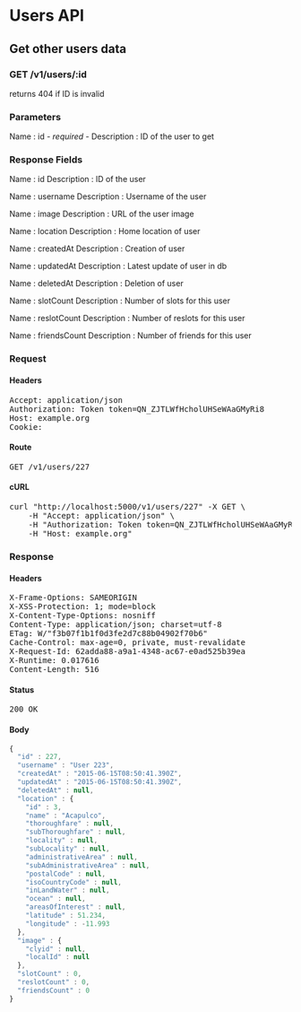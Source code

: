 # Users API

## Get other users data

### GET /v1/users/:id

returns 404 if ID is invalid



### Parameters

Name : id *- required -*
Description : ID of the user to get


### Response Fields

Name : id
Description : ID of the user

Name : username
Description : Username of the user

Name : image
Description : URL of the user image

Name : location
Description : Home location of user

Name : createdAt
Description : Creation of user

Name : updatedAt
Description : Latest update of user in db

Name : deletedAt
Description : Deletion of user

Name : slotCount
Description : Number of slots for this user

Name : reslotCount
Description : Number of reslots for this user

Name : friendsCount
Description : Number of friends for this user

### Request

#### Headers

<pre>Accept: application/json
Authorization: Token token=QN_ZJTLWfHcholUHSeWAaGMyRi8
Host: example.org
Cookie: </pre>

#### Route

<pre>GET /v1/users/227</pre>

#### cURL

<pre class="request">curl &quot;http://localhost:5000/v1/users/227&quot; -X GET \
	-H &quot;Accept: application/json&quot; \
	-H &quot;Authorization: Token token=QN_ZJTLWfHcholUHSeWAaGMyRi8&quot; \
	-H &quot;Host: example.org&quot;</pre>

### Response

#### Headers

<pre>X-Frame-Options: SAMEORIGIN
X-XSS-Protection: 1; mode=block
X-Content-Type-Options: nosniff
Content-Type: application/json; charset=utf-8
ETag: W/&quot;f3b07f1b1f0d3fe2d7c88b04902f70b6&quot;
Cache-Control: max-age=0, private, must-revalidate
X-Request-Id: 62adda88-a9a1-4348-ac67-e0ad525b39ea
X-Runtime: 0.017616
Content-Length: 516</pre>

#### Status

<pre>200 OK</pre>

#### Body

```javascript
{
  "id" : 227,
  "username" : "User 223",
  "createdAt" : "2015-06-15T08:50:41.390Z",
  "updatedAt" : "2015-06-15T08:50:41.390Z",
  "deletedAt" : null,
  "location" : {
    "id" : 3,
    "name" : "Acapulco",
    "thoroughfare" : null,
    "subThoroughfare" : null,
    "locality" : null,
    "subLocality" : null,
    "administrativeArea" : null,
    "subAdministrativeArea" : null,
    "postalCode" : null,
    "isoCountryCode" : null,
    "inLandWater" : null,
    "ocean" : null,
    "areasOfInterest" : null,
    "latitude" : 51.234,
    "longitude" : -11.993
  },
  "image" : {
    "clyid" : null,
    "localId" : null
  },
  "slotCount" : 0,
  "reslotCount" : 0,
  "friendsCount" : 0
}
```
